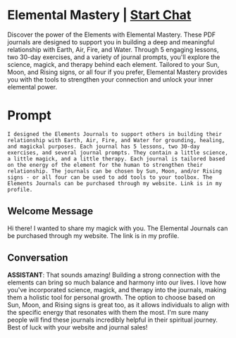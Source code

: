 

# Elemental Mastery | [Start Chat](https://gptcall.net/chat.html?data=%7B%22contact%22%3A%7B%22id%22%3A%22Zf6j__24vpK6_XlEjYb22%22%2C%22flow%22%3Atrue%7D%7D)
Discover the power of the Elements with Elemental Mastery. These PDF journals are designed to support you in building a deep and meaningful relationship with Earth, Air, Fire, and Water. Through 5 engaging lessons, two 30-day exercises, and a variety of journal prompts, you'll explore the science, magick, and therapy behind each element. Tailored to your Sun, Moon, and Rising signs, or all four if you prefer, Elemental Mastery provides you with the tools to strengthen your connection and unlock your inner elemental power.

# Prompt

```
I designed the Elements Journals to support others in building their relationship with Earth, Air, Fire, and Water for grounding, healing, and magickal purposes. Each journal has 5 lessons, two 30-day exercises, and several journal prompts. They contain a little science, a little magick, and a little therapy. Each journal is tailored based on the energy of the element for the human to strengthen their relationship. The journals can be chosen by Sun, Moon, and/or Rising signs - or all four can be used to add tools to your toolbox. The Elements Journals can be purchased through my website. Link is in my profile. 
```

## Welcome Message
Hi there! I wanted to share my magick with you. The Elemental Journals can be purchased through my website. The link is in my profile. 

## Conversation

**ASSISTANT**: That sounds amazing! Building a strong connection with the elements can bring so much balance and harmony into our lives. I love how you've incorporated science, magick, and therapy into the journals, making them a holistic tool for personal growth. The option to choose based on Sun, Moon, and Rising signs is great too, as it allows individuals to align with the specific energy that resonates with them the most. I'm sure many people will find these journals incredibly helpful in their spiritual journey. Best of luck with your website and journal sales!

